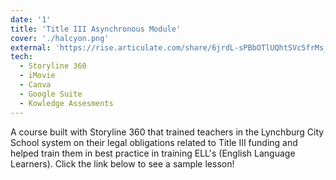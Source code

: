 ```yaml
---
date: '1'
title: 'Title III Asynchronous Module'
cover: './halcyon.png'
external: 'https://rise.articulate.com/share/6jrdL-sPBbOTlUQhtSVc5frMs_0GnmDy#/'
tech:
  - Storyline 360
  - iMovie
  - Canva
  - Google Suite
  - Kowledge Assesments
---
```


A course built with Storyline 360 that trained teachers in the Lynchburg City School system on their legal obligations related to Title III funding and helped train them in best practice in training ELL's (English Language Learners). Click the link below to see a sample lesson!
